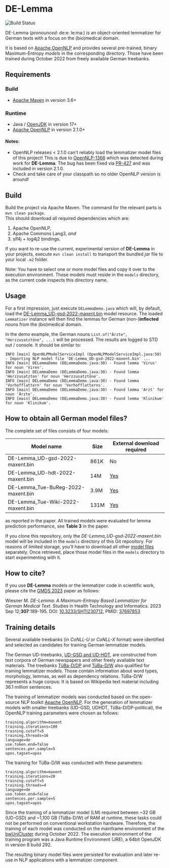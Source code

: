 # DE-Lemma

![Build Status](https://github.com/mawiesne/DE-Lemma/actions/workflows/maven.yml/badge.svg)

DE-Lemma (_pronounced_: de:e: le:ma:) is an object-oriented lemmatizer for German texts with a focus on the (bio)medical domain.
                
It is based on [Apache OpenNLP](https://github.com/apache/opennlp) and provides several pre-trained, binary Maximum-Entropy _models_ in the corresponding directory. Those have been trained during October 2022 from freely available German treebanks.

## Requirements

### Build
- [Apache Maven](https://maven.apache.org) in version 3.6+

### Runtime
- Java / [OpenJDK](https://adoptium.net/de/) in version 17+
- [Apache OpenNLP](https://github.com/apache/opennlp) in version 2.1.0+ 
 
#### Notes: 
- OpenNLP releases < 2.1.0 can't reliably load the lemmatizer model files of this project! This is due to [OpenNLP-1366](https://issues.apache.org/jira/browse/OPENNLP-1366) which was detected during work for **DE-Lemma**. The bug has been fixed via [PR-427](https://github.com/apache/opennlp/pull/427) and was included in version 2.1.0. 
- Check and take care of your classpath so no older OpenNLP version is around!

## Build
Build the project via Apache Maven. 
The command for the relevant parts is `mvn clean package`.   
This should download all required dependencies which are:

1. Apache OpenNLP, 
2. Apache Commons Lang3, _and_  
3. slf4j + log4j2 bindings.

If you want to re-use the current, experimental version of **DE-Lemma** in your projects, 
execute `mvn clean install` to transport the bundled _jar_ file to your local `.m2` folder.

Note: 
You have to select one or more model files and copy it over to the execution environment.
Those models must reside in the `models` directory, as the current code inspects this directory name.
     
## Usage
For a first impression, just execute `DELemmaDemo.java` which will, by default, load the [DE-Lemma_UD-gsd-2022-maxent.bin](models%2FDE-Lemma_UD-gsd-2022-maxent.bin) 
model resource. The loaded `Lemmatizer` instance will then find the lemmas for German (non-)**inflected** nouns from the (bio)medical domain.

In the demo example, the German nouns `List.of("Ärzte", "Herzzusatztöne", ...)` will be processed. 
The results are logged to STD out / console. It should be similar to:
 
```
INFO [main] OpenNLPModelServiceImpl (OpenNLPModelServiceImpl.java:50) - Importing NLP model file 'DE-Lemma_UD-gsd-2022-maxent.bin' ...
INFO [main] DELemmaDemo (DELemmaDemo.java:30) - Found lemma 'Virus' for noun 'Viren'.
INFO [main] DELemmaDemo (DELemmaDemo.java:30) - Found lemma 'Herzzusatzton' for noun 'Herzzusatztöne'.
INFO [main] DELemmaDemo (DELemmaDemo.java:30) - Found lemma 'Vorhofflattern' for noun 'Vorhofflatterns'.
INFO [main] DELemmaDemo (DELemmaDemo.java:30) - Found lemma 'Arzt' for noun 'Ärzte'.
INFO [main] DELemmaDemo (DELemmaDemo.java:30) - Found lemma 'Klinikum' for noun 'Klinikum'.
```

## How to obtain all German model files?
The complete set of files consists of four models:

| Model name                      | Size | External download required                                                             |
|---------------------------------|------|----------------------------------------------------------------------------------------|
| DE-Lemma_UD-gsd-2022-maxent.bin | 861K | No                                                                                     |
| DE-Lemma_UD-hdt-2022-maxent.bin | 14M  | [Yes](https://download.it.hs-heilbronn.de/de-lemma/DE-Lemma_UD-hdt-2022-maxent.bin)    |
| DE-Lemma_Tue-BuReg-2022-maxent.bin | 3.9M | [Yes](https://download.it.hs-heilbronn.de/de-lemma/DE-Lemma_Tue-BuReg-2022-maxent.bin) |
| DE-Lemma_Tue-Wiki-2022-maxent.bin | 131M | [Yes](https://download.it.hs-heilbronn.de/de-lemma/DE-Lemma_Tue-Wiki-2022-maxent.bin)  |

as reported in the paper. All trained models were evaluated for lemma prediction performance, see **Table 3** in the paper.

If you clone this repository, only the _DE-Lemma_UD-gsd-2022-maxent.bin_ model will be included in the `models`
directory of this Git repository. For reasons of limited storage, you'll have to download all other
[model files](https://download.it.hs-heilbronn.de/de-lemma/)  separately. Once retrieved, place those model files in the `models` directory to start experimenting
with it.

## How to cite?
If you use **DE-Lemma** models or the lemmatizer code in scientific work, please cite the 
[GMDS 2023](https://www.gmds2023.de/proceedings) paper as follows:

Wiesner M. _DE-Lemma: A Maximum-Entropy Based Lemmatizer for German Medical Text._ 
Studies in Health Technology and Informatics. 2023 Sep 12;**307**:189-195. 
DOI: [10.3233/SHTI230712](https://doi.org/10.3233/SHTI230712), 
PMID: [37697853](https://www.ncbi.nlm.nih.gov/pubmed/37697853)

## Training details
Several available treebanks (in _CoNLL-U_ or _CoNLL-X_ format) were identified
and selected as candidates for training German lemmatizer models.

The German UD-treebanks, [UD-GSD and UD-HDT](https://universaldependencies.org/treebanks/de-comparison.html), are constructed from
text corpora of German newspapers and other freely available text materials.
The treebanks [TüBa-D/DP](https://uni-tuebingen.de/fakultaeten/philosophische-fakultaet/fachbereiche/neuphilologie/seminar-fuer-sprachwissenschaft/arbeitsbereiche/allg-sprachwissenschaft-computerlinguistik/ressourcen/corpora/tueba-ddp/) 
and [TüBa-D/W](https://uni-tuebingen.de/fakultaeten/philosophische-fakultaet/fachbereiche/neuphilologie/seminar-fuer-sprachwissenschaft/arbeitsbereiche/allg-sprachwissenschaft-computerlinguistik/ressourcen/corpora/tueba-dw/) 
also qualified for training lemmatizer models. Those contain information about word types, morphology, lemmas, as well as dependency relations. 
TüBa-D/W represents a huge corpus: It is based on Wikipedia text material including 36.1 million sentences.

The training of lemmatizer models was conducted based on the open-source NLP toolkit [Apache OpenNLP](https://opennlp.apache.org).
For the generation of lemmatizer models with smaller treebanks (UD-GSD, UDHDT, TüBa-D/DP-political), 
the OpenNLP training parameters were chosen as follows:

```
training.algorithm=maxent 
training.iterations=100 
training.cutoff=5
training.threads=16 
language=de 
use.token.end=false
sentences.per.sample=5 
upos.tagset=upos
```
    
The training for TüBa-D/W was conducted with these parameters:
```
training.algorithm=maxent
training.iterations=20 
training.cutoff=5
training.threads=4 
language=de 
use.token.end=false
sentences.per.sample=5
upos.tagset=upos
```

Since the training of a lemmatizer model (LM) required between ~32 GB (UD-GSD) and
~1,100 GB (TüBa-D/W) of RAM at runtime, these tasks could not be performed on
conventional workstation hardware. Therefore, the training of each model was conducted
on the mainframe environment of the [bwUniCluster](https://wiki.bwhpc.de/e/BwUniCluster2.0) during October 2022.
The execution environment of the training program was a Java Runtime
Environment (JRE), a 64bit OpenJDK in version 8 build 292.

The resulting binary model files were persisted for evaluation and later re-use in NLP
applications with a lemmatizer component.